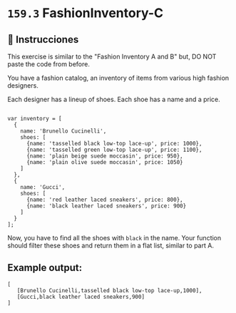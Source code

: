 # `159.3` FashionInventory-C

## 📝 Instrucciones

This exercise is similar to the  "Fashion Inventory A and B" but, DO NOT paste the code from before.

You have a fashion catalog, an inventory of items from various high fashion designers. 

Each designer has a lineup of shoes. Each shoe has a name and a price.

```JS

var inventory = [
  {
    name: 'Brunello Cucinelli',
    shoes: [
      {name: 'tasselled black low-top lace-up', price: 1000},
      {name: 'tasselled green low-top lace-up', price: 1100},
      {name: 'plain beige suede moccasin', price: 950},
      {name: 'plain olive suede moccasin', price: 1050}
    ]
  },
  {
    name: 'Gucci',
    shoes: [
      {name: 'red leather laced sneakers', price: 800},
      {name: 'black leather laced sneakers', price: 900}
    ]
  }
];
```

 Now, you have to find all the shoes with `black` in the name. Your function should filter these shoes and return them in a flat list, similar to part A.

 ## Example output:
 
```Js
[
   [Brunello Cucinelli,tasselled black low-top lace-up,1000],
   [Gucci,black leather laced sneakers,900]
]
```